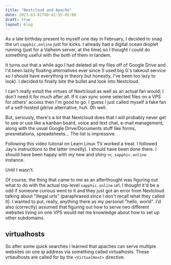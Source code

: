 ```yaml
---
title: "Nextcloud and Apache"
date: 2023-03-01T00:42:55-05:00
draft: true
layout: blog
---
```


As a late birthday present to myself one day in February, I decided to snag the url `sapphic.online` just for kicks. I already had a digital ocean droplet running (just for a Valheim server, at the time) so I thought I could do something useful with the both of them in tandem.

It turns out that a while ago I had deleted all my files off of Google Drive and I'd been lazily floating alternatives ever since (I used big G's takeout service so I should have everything in theory but honestly, I've been too lazy to look). I decided to finally bite the bullet and look into Nextcloud. 

I can't really extoll the virtues of Nextcloud as well as an actual fan would; I don't need it for much after all. If it can sync some selected files on a VPS for others' access then I'm good to go. I guess I just called myself a fake fan of a self-hosted gdrive alternative, huh. Oh well. 

But, seriously, there's a *lot* that Nextcloud does that I will probably never get to see or use like a kanban board, voice and text chat, e-mail management, along with the usual Google Drive/Documents stuff like forms, presnetations, spreadsheets... The list is impressive.

Following this video tutorial on Learn Linux TV worked a treat. I followed Jay's instructions to the latter (mostly). I should have been done there. I should have been happy with my new and shiny `nc.sapphic.online` instance. 

Until I wasn't.

Of course, the thing that came to me as an afterthought was figuring out what to do with the actual top-level `sapphic.online` url. I thought it'd be a odd if someone curious went to it and they just got an error from Nextcloud talking about "illegal urls" (paraphrased since I don't recall what they called it). I wanted to put, really, anything there as my personal "hello, world". I'd also (correctly) assumed that figuring out how to serve two different websites living on one VPS would net me knowledge about how to set up other subdomains.

## virtualhosts

So after some quick searches I learned that apaches can serve multiple websites on one ip address via something called virtualhosts. These vrtiaulhosts are called for by the `<VirtualHost>` directive.
